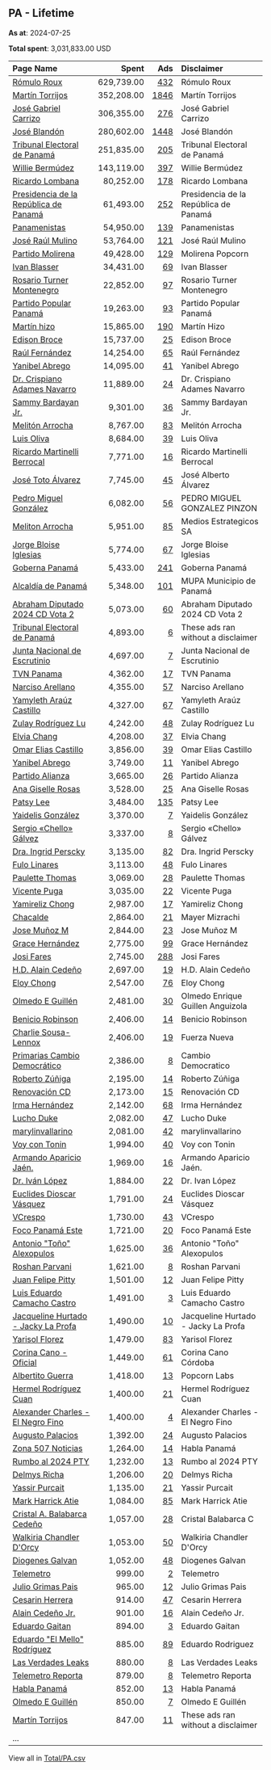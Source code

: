 ## PA - Lifetime
**As at**: 2024-07-25

**Total spent**: 3,031,833.00 USD

|Page Name|Spent|Ads|Disclaimer|
|:---|---:|---:|:---|
|[Rómulo Roux](https://www.facebook.com/1510566305893572)|629,739.00|[432](https://www.facebook.com/ads/library/?active_status=all&ad_type=political_and_issue_ads&country=PA&view_all_page_id=1510566305893572&search_type=page&media_type=all)|Rómulo Roux|
|[Martín Torrijos](https://www.facebook.com/1642445269316564)|352,208.00|[1846](https://www.facebook.com/ads/library/?active_status=all&ad_type=political_and_issue_ads&country=PA&view_all_page_id=1642445269316564&search_type=page&media_type=all)|Martín Torrijos|
|[José Gabriel Carrizo](https://www.facebook.com/215829799151318)|306,355.00|[276](https://www.facebook.com/ads/library/?active_status=all&ad_type=political_and_issue_ads&country=PA&view_all_page_id=215829799151318&search_type=page&media_type=all)|José Gabriel Carrizo|
|[José Blandón](https://www.facebook.com/261153657290417)|280,602.00|[1448](https://www.facebook.com/ads/library/?active_status=all&ad_type=political_and_issue_ads&country=PA&view_all_page_id=261153657290417&search_type=page&media_type=all)|José Blandón|
|[Tribunal Electoral de Panamá](https://www.facebook.com/247768972007283)|251,835.00|[205](https://www.facebook.com/ads/library/?active_status=all&ad_type=political_and_issue_ads&country=PA&view_all_page_id=247768972007283&search_type=page&media_type=all)|Tribunal Electoral de Panamá|
|[Willie Bermúdez](https://www.facebook.com/366779907095778)|143,119.00|[397](https://www.facebook.com/ads/library/?active_status=all&ad_type=political_and_issue_ads&country=PA&view_all_page_id=366779907095778&search_type=page&media_type=all)|Willie Bermúdez|
|[Ricardo Lombana](https://www.facebook.com/1642257822461433)|80,252.00|[178](https://www.facebook.com/ads/library/?active_status=all&ad_type=political_and_issue_ads&country=PA&view_all_page_id=1642257822461433&search_type=page&media_type=all)|Ricardo Lombana|
|[Presidencia de la República de Panamá](https://www.facebook.com/1488858818050617)|61,493.00|[252](https://www.facebook.com/ads/library/?active_status=all&ad_type=political_and_issue_ads&country=PA&view_all_page_id=1488858818050617&search_type=page&media_type=all)|Presidencia de la República de Panamá|
|[Panamenistas](https://www.facebook.com/1069728019776875)|54,950.00|[139](https://www.facebook.com/ads/library/?active_status=all&ad_type=political_and_issue_ads&country=PA&view_all_page_id=1069728019776875&search_type=page&media_type=all)|Panamenistas|
|[José Raúl Mulino](https://www.facebook.com/665831036888366)|53,764.00|[121](https://www.facebook.com/ads/library/?active_status=all&ad_type=political_and_issue_ads&country=PA&view_all_page_id=665831036888366&search_type=page&media_type=all)|José Raúl Mulino|
|[Partido Molirena](https://www.facebook.com/199280556611778)|49,428.00|[129](https://www.facebook.com/ads/library/?active_status=all&ad_type=political_and_issue_ads&country=PA&view_all_page_id=199280556611778&search_type=page&media_type=all)|Molirena Popcorn|
|[Ivan Blasser](https://www.facebook.com/115813231578913)|34,431.00|[69](https://www.facebook.com/ads/library/?active_status=all&ad_type=political_and_issue_ads&country=PA&view_all_page_id=115813231578913&search_type=page&media_type=all)|Ivan Blasser|
|[Rosario Turner Montenegro](https://www.facebook.com/1131228253629812)|22,852.00|[97](https://www.facebook.com/ads/library/?active_status=all&ad_type=political_and_issue_ads&country=PA&view_all_page_id=1131228253629812&search_type=page&media_type=all)|Rosario Turner Montenegro|
|[Partido Popular Panamá](https://www.facebook.com/516525551716773)|19,263.00|[93](https://www.facebook.com/ads/library/?active_status=all&ad_type=political_and_issue_ads&country=PA&view_all_page_id=516525551716773&search_type=page&media_type=all)|Partido Popular Panamá|
|[Martín hizo](https://www.facebook.com/218402068034076)|15,865.00|[190](https://www.facebook.com/ads/library/?active_status=all&ad_type=political_and_issue_ads&country=PA&view_all_page_id=218402068034076&search_type=page&media_type=all)|Martín Hizo|
|[Edison Broce](https://www.facebook.com/97442972241)|15,737.00|[25](https://www.facebook.com/ads/library/?active_status=all&ad_type=political_and_issue_ads&country=PA&view_all_page_id=97442972241&search_type=page&media_type=all)|Edison Broce|
|[Raúl Fernández](https://www.facebook.com/2561895727282741)|14,254.00|[65](https://www.facebook.com/ads/library/?active_status=all&ad_type=political_and_issue_ads&country=PA&view_all_page_id=2561895727282741&search_type=page&media_type=all)|Raúl Fernández|
|[Yanibel Abrego](https://www.facebook.com/106139135819036)|14,095.00|[41](https://www.facebook.com/ads/library/?active_status=all&ad_type=political_and_issue_ads&country=PA&view_all_page_id=106139135819036&search_type=page&media_type=all)|Yanibel Abrego|
|[Dr. Crispiano Adames Navarro](https://www.facebook.com/480018195750616)|11,889.00|[24](https://www.facebook.com/ads/library/?active_status=all&ad_type=political_and_issue_ads&country=PA&view_all_page_id=480018195750616&search_type=page&media_type=all)|Dr. Crispiano Adames Navarro|
|[Sammy Bardayan Jr.](https://www.facebook.com/2090460931229404)|9,301.00|[36](https://www.facebook.com/ads/library/?active_status=all&ad_type=political_and_issue_ads&country=PA&view_all_page_id=2090460931229404&search_type=page&media_type=all)|Sammy Bardayan Jr.|
|[Melitón Arrocha](https://www.facebook.com/200894286431598)|8,767.00|[83](https://www.facebook.com/ads/library/?active_status=all&ad_type=political_and_issue_ads&country=PA&view_all_page_id=200894286431598&search_type=page&media_type=all)|Melitón Arrocha|
|[Luis Oliva](https://www.facebook.com/115128583361596)|8,684.00|[39](https://www.facebook.com/ads/library/?active_status=all&ad_type=political_and_issue_ads&country=PA&view_all_page_id=115128583361596&search_type=page&media_type=all)|Luis Oliva|
|[Ricardo Martinelli Berrocal](https://www.facebook.com/105710565569353)|7,771.00|[16](https://www.facebook.com/ads/library/?active_status=all&ad_type=political_and_issue_ads&country=PA&view_all_page_id=105710565569353&search_type=page&media_type=all)|Ricardo Martinelli Berrocal|
|[José Toto Álvarez](https://www.facebook.com/254545497738983)|7,745.00|[45](https://www.facebook.com/ads/library/?active_status=all&ad_type=political_and_issue_ads&country=PA&view_all_page_id=254545497738983&search_type=page&media_type=all)|José Alberto Álvarez|
|[Pedro Miguel González](https://www.facebook.com/119053311120379)|6,082.00|[56](https://www.facebook.com/ads/library/?active_status=all&ad_type=political_and_issue_ads&country=PA&view_all_page_id=119053311120379&search_type=page&media_type=all)|PEDRO MIGUEL GONZALEZ PINZON|
|[Meliton Arrocha](https://www.facebook.com/103615842756513)|5,951.00|[85](https://www.facebook.com/ads/library/?active_status=all&ad_type=political_and_issue_ads&country=PA&view_all_page_id=103615842756513&search_type=page&media_type=all)|Medios Estrategicos SA|
|[Jorge Bloise Iglesias](https://www.facebook.com/107369221038869)|5,774.00|[67](https://www.facebook.com/ads/library/?active_status=all&ad_type=political_and_issue_ads&country=PA&view_all_page_id=107369221038869&search_type=page&media_type=all)|Jorge Bloise Iglesias|
|[Goberna Panamá](https://www.facebook.com/106775568769729)|5,433.00|[241](https://www.facebook.com/ads/library/?active_status=all&ad_type=political_and_issue_ads&country=PA&view_all_page_id=106775568769729&search_type=page&media_type=all)|Goberna Panamá|
|[Alcaldía de Panamá](https://www.facebook.com/103080712601202)|5,348.00|[101](https://www.facebook.com/ads/library/?active_status=all&ad_type=political_and_issue_ads&country=PA&view_all_page_id=103080712601202&search_type=page&media_type=all)|MUPA Municipio de Panamá|
|[Abraham Diputado 2024 CD Vota 2](https://www.facebook.com/432057264240220)|5,073.00|[60](https://www.facebook.com/ads/library/?active_status=all&ad_type=political_and_issue_ads&country=PA&view_all_page_id=432057264240220&search_type=page&media_type=all)|Abraham Diputado 2024 CD Vota 2|
|[Tribunal Electoral de Panamá](https://www.facebook.com/247768972007283)|4,893.00|[6](https://www.facebook.com/ads/library/?active_status=all&ad_type=political_and_issue_ads&country=PA&view_all_page_id=247768972007283&search_type=page&media_type=all)|These ads ran without a disclaimer|
|[Junta Nacional de Escrutinio](https://www.facebook.com/240573355807429)|4,697.00|[7](https://www.facebook.com/ads/library/?active_status=all&ad_type=political_and_issue_ads&country=PA&view_all_page_id=240573355807429&search_type=page&media_type=all)|Junta Nacional de Escrutinio|
|[TVN Panama](https://www.facebook.com/155489548837)|4,362.00|[17](https://www.facebook.com/ads/library/?active_status=all&ad_type=political_and_issue_ads&country=PA&view_all_page_id=155489548837&search_type=page&media_type=all)|TVN Panama|
|[Narciso Arellano](https://www.facebook.com/100849129731449)|4,355.00|[57](https://www.facebook.com/ads/library/?active_status=all&ad_type=political_and_issue_ads&country=PA&view_all_page_id=100849129731449&search_type=page&media_type=all)|Narciso Arellano|
|[Yamyleth Araúz Castillo](https://www.facebook.com/203770843491575)|4,327.00|[67](https://www.facebook.com/ads/library/?active_status=all&ad_type=political_and_issue_ads&country=PA&view_all_page_id=203770843491575&search_type=page&media_type=all)|Yamyleth Araúz Castillo|
|[Zulay Rodríguez Lu](https://www.facebook.com/510185359008748)|4,242.00|[48](https://www.facebook.com/ads/library/?active_status=all&ad_type=political_and_issue_ads&country=PA&view_all_page_id=510185359008748&search_type=page&media_type=all)|Zulay Rodríguez Lu|
|[Elvia Chang](https://www.facebook.com/1071018796409094)|4,208.00|[37](https://www.facebook.com/ads/library/?active_status=all&ad_type=political_and_issue_ads&country=PA&view_all_page_id=1071018796409094&search_type=page&media_type=all)|Elvia Chang|
|[Omar Elias Castillo](https://www.facebook.com/278937135300455)|3,856.00|[39](https://www.facebook.com/ads/library/?active_status=all&ad_type=political_and_issue_ads&country=PA&view_all_page_id=278937135300455&search_type=page&media_type=all)|Omar Elias Castillo|
|[Yanibel Abrego](https://www.facebook.com/106139135819036)|3,749.00|[11](https://www.facebook.com/ads/library/?active_status=all&ad_type=political_and_issue_ads&country=PA&view_all_page_id=106139135819036&search_type=page&media_type=all)|Yanibel Abrego|
|[Partido Alianza](https://www.facebook.com/327804570952589)|3,665.00|[26](https://www.facebook.com/ads/library/?active_status=all&ad_type=political_and_issue_ads&country=PA&view_all_page_id=327804570952589&search_type=page&media_type=all)|Partido Alianza|
|[Ana Giselle Rosas](https://www.facebook.com/2169842079936104)|3,528.00|[25](https://www.facebook.com/ads/library/?active_status=all&ad_type=political_and_issue_ads&country=PA&view_all_page_id=2169842079936104&search_type=page&media_type=all)|Ana Giselle Rosas|
|[Patsy Lee](https://www.facebook.com/158802213975447)|3,484.00|[135](https://www.facebook.com/ads/library/?active_status=all&ad_type=political_and_issue_ads&country=PA&view_all_page_id=158802213975447&search_type=page&media_type=all)|Patsy Lee|
|[Yaidelis González](https://www.facebook.com/119224114523749)|3,370.00|[7](https://www.facebook.com/ads/library/?active_status=all&ad_type=political_and_issue_ads&country=PA&view_all_page_id=119224114523749&search_type=page&media_type=all)|Yaidelis González|
|[Sergio «Chello» Gálvez](https://www.facebook.com/167717786419425)|3,337.00|[8](https://www.facebook.com/ads/library/?active_status=all&ad_type=political_and_issue_ads&country=PA&view_all_page_id=167717786419425&search_type=page&media_type=all)|Sergio «Chello» Gálvez|
|[Dra. Ingrid Perscky](https://www.facebook.com/181583489123733)|3,135.00|[82](https://www.facebook.com/ads/library/?active_status=all&ad_type=political_and_issue_ads&country=PA&view_all_page_id=181583489123733&search_type=page&media_type=all)|Dra. Ingrid Perscky|
|[Fulo Linares](https://www.facebook.com/105651899187951)|3,113.00|[48](https://www.facebook.com/ads/library/?active_status=all&ad_type=political_and_issue_ads&country=PA&view_all_page_id=105651899187951&search_type=page&media_type=all)|Fulo Linares|
|[Paulette Thomas](https://www.facebook.com/579855815731539)|3,069.00|[28](https://www.facebook.com/ads/library/?active_status=all&ad_type=political_and_issue_ads&country=PA&view_all_page_id=579855815731539&search_type=page&media_type=all)|Paulette Thomas|
|[Vicente Puga](https://www.facebook.com/298412516686962)|3,035.00|[22](https://www.facebook.com/ads/library/?active_status=all&ad_type=political_and_issue_ads&country=PA&view_all_page_id=298412516686962&search_type=page&media_type=all)|Vicente Puga|
|[Yamireliz Chong](https://www.facebook.com/341570932566742)|2,987.00|[17](https://www.facebook.com/ads/library/?active_status=all&ad_type=political_and_issue_ads&country=PA&view_all_page_id=341570932566742&search_type=page&media_type=all)|Yamireliz Chong|
|[Chacalde](https://www.facebook.com/237058379481755)|2,864.00|[21](https://www.facebook.com/ads/library/?active_status=all&ad_type=political_and_issue_ads&country=PA&view_all_page_id=237058379481755&search_type=page&media_type=all)|Mayer Mizrachi|
|[Jose Muñoz M](https://www.facebook.com/208909372295004)|2,844.00|[23](https://www.facebook.com/ads/library/?active_status=all&ad_type=political_and_issue_ads&country=PA&view_all_page_id=208909372295004&search_type=page&media_type=all)|Jose Muñoz M|
|[Grace Hernández](https://www.facebook.com/113076871724075)|2,775.00|[99](https://www.facebook.com/ads/library/?active_status=all&ad_type=political_and_issue_ads&country=PA&view_all_page_id=113076871724075&search_type=page&media_type=all)|Grace Hernández|
|[Josi Fares](https://www.facebook.com/221250511073903)|2,745.00|[288](https://www.facebook.com/ads/library/?active_status=all&ad_type=political_and_issue_ads&country=PA&view_all_page_id=221250511073903&search_type=page&media_type=all)|Josi Fares|
|[H.D. Alain Cedeño](https://www.facebook.com/215684879126273)|2,697.00|[19](https://www.facebook.com/ads/library/?active_status=all&ad_type=political_and_issue_ads&country=PA&view_all_page_id=215684879126273&search_type=page&media_type=all)|H.D. Alain Cedeño|
|[Eloy Chong](https://www.facebook.com/243961912133741)|2,547.00|[76](https://www.facebook.com/ads/library/?active_status=all&ad_type=political_and_issue_ads&country=PA&view_all_page_id=243961912133741&search_type=page&media_type=all)|Eloy Chong|
|[Olmedo E Guillén](https://www.facebook.com/114166553658738)|2,481.00|[30](https://www.facebook.com/ads/library/?active_status=all&ad_type=political_and_issue_ads&country=PA&view_all_page_id=114166553658738&search_type=page&media_type=all)|Olmedo Enrique Guillen Anguizola|
|[Benicio Robinson](https://www.facebook.com/380134485382790)|2,406.00|[14](https://www.facebook.com/ads/library/?active_status=all&ad_type=political_and_issue_ads&country=PA&view_all_page_id=380134485382790&search_type=page&media_type=all)|Benicio Robinson|
|[Charlie Sousa-Lennox](https://www.facebook.com/259520623908225)|2,406.00|[19](https://www.facebook.com/ads/library/?active_status=all&ad_type=political_and_issue_ads&country=PA&view_all_page_id=259520623908225&search_type=page&media_type=all)|Fuerza Nueva|
|[Primarias Cambio Democrático](https://www.facebook.com/106905399091487)|2,386.00|[8](https://www.facebook.com/ads/library/?active_status=all&ad_type=political_and_issue_ads&country=PA&view_all_page_id=106905399091487&search_type=page&media_type=all)|Cambio Democratico|
|[Roberto Zúñiga](https://www.facebook.com/114068304645778)|2,195.00|[14](https://www.facebook.com/ads/library/?active_status=all&ad_type=political_and_issue_ads&country=PA&view_all_page_id=114068304645778&search_type=page&media_type=all)|Roberto Zúñiga|
|[Renovación CD](https://www.facebook.com/1593516487557378)|2,173.00|[15](https://www.facebook.com/ads/library/?active_status=all&ad_type=political_and_issue_ads&country=PA&view_all_page_id=1593516487557378&search_type=page&media_type=all)|Renovación CD|
|[Irma Hernández](https://www.facebook.com/580346199307023)|2,142.00|[68](https://www.facebook.com/ads/library/?active_status=all&ad_type=political_and_issue_ads&country=PA&view_all_page_id=580346199307023&search_type=page&media_type=all)|Irma Hernández|
|[Lucho Duke](https://www.facebook.com/131647746702002)|2,082.00|[47](https://www.facebook.com/ads/library/?active_status=all&ad_type=political_and_issue_ads&country=PA&view_all_page_id=131647746702002&search_type=page&media_type=all)|Lucho Duke|
|[marylinvallarino](https://www.facebook.com/108071708175574)|2,081.00|[42](https://www.facebook.com/ads/library/?active_status=all&ad_type=political_and_issue_ads&country=PA&view_all_page_id=108071708175574&search_type=page&media_type=all)|marylinvallarino|
|[Voy con Tonin](https://www.facebook.com/213524865184810)|1,994.00|[40](https://www.facebook.com/ads/library/?active_status=all&ad_type=political_and_issue_ads&country=PA&view_all_page_id=213524865184810&search_type=page&media_type=all)|Voy con Tonin|
|[Armando Aparicio Jaén.](https://www.facebook.com/369061280265908)|1,969.00|[16](https://www.facebook.com/ads/library/?active_status=all&ad_type=political_and_issue_ads&country=PA&view_all_page_id=369061280265908&search_type=page&media_type=all)|Armando Aparicio Jaén.|
|[Dr. Iván López](https://www.facebook.com/292726220584943)|1,884.00|[22](https://www.facebook.com/ads/library/?active_status=all&ad_type=political_and_issue_ads&country=PA&view_all_page_id=292726220584943&search_type=page&media_type=all)|Dr. Ivan López|
|[Euclides Dioscar Vásquez](https://www.facebook.com/165299006668139)|1,791.00|[24](https://www.facebook.com/ads/library/?active_status=all&ad_type=political_and_issue_ads&country=PA&view_all_page_id=165299006668139&search_type=page&media_type=all)|Euclides Dioscar Vásquez|
|[VCrespo](https://www.facebook.com/480707862339048)|1,730.00|[43](https://www.facebook.com/ads/library/?active_status=all&ad_type=political_and_issue_ads&country=PA&view_all_page_id=480707862339048&search_type=page&media_type=all)|VCrespo|
|[Foco Panamá Este](https://www.facebook.com/149394034918774)|1,721.00|[20](https://www.facebook.com/ads/library/?active_status=all&ad_type=political_and_issue_ads&country=PA&view_all_page_id=149394034918774&search_type=page&media_type=all)|Foco Panamá Este|
|[Antonio "Toño" Alexopulos](https://www.facebook.com/176560672216637)|1,625.00|[36](https://www.facebook.com/ads/library/?active_status=all&ad_type=political_and_issue_ads&country=PA&view_all_page_id=176560672216637&search_type=page&media_type=all)|Antonio "Toño" Alexopulos|
|[Roshan Parvani](https://www.facebook.com/119142784524763)|1,621.00|[8](https://www.facebook.com/ads/library/?active_status=all&ad_type=political_and_issue_ads&country=PA&view_all_page_id=119142784524763&search_type=page&media_type=all)|Roshan Parvani|
|[Juan Felipe Pitty](https://www.facebook.com/115438318192314)|1,501.00|[12](https://www.facebook.com/ads/library/?active_status=all&ad_type=political_and_issue_ads&country=PA&view_all_page_id=115438318192314&search_type=page&media_type=all)|Juan Felipe Pitty|
|[Luis Eduardo Camacho Castro](https://www.facebook.com/1287808041330441)|1,491.00|[3](https://www.facebook.com/ads/library/?active_status=all&ad_type=political_and_issue_ads&country=PA&view_all_page_id=1287808041330441&search_type=page&media_type=all)|Luis Eduardo Camacho Castro|
|[Jacqueline Hurtado - Jacky La Profa](https://www.facebook.com/513292929185512)|1,490.00|[10](https://www.facebook.com/ads/library/?active_status=all&ad_type=political_and_issue_ads&country=PA&view_all_page_id=513292929185512&search_type=page&media_type=all)|Jacqueline Hurtado - Jacky La Profa|
|[Yarisol Florez](https://www.facebook.com/107464780940094)|1,479.00|[83](https://www.facebook.com/ads/library/?active_status=all&ad_type=political_and_issue_ads&country=PA&view_all_page_id=107464780940094&search_type=page&media_type=all)|Yarisol Florez|
|[Corina Cano - Oficial](https://www.facebook.com/424099651695261)|1,449.00|[61](https://www.facebook.com/ads/library/?active_status=all&ad_type=political_and_issue_ads&country=PA&view_all_page_id=424099651695261&search_type=page&media_type=all)|Corina Cano Córdoba|
|[Albertito Guerra](https://www.facebook.com/103662909368167)|1,418.00|[13](https://www.facebook.com/ads/library/?active_status=all&ad_type=political_and_issue_ads&country=PA&view_all_page_id=103662909368167&search_type=page&media_type=all)|Popcorn Labs|
|[Hermel Rodríguez Cuan](https://www.facebook.com/281606595620469)|1,400.00|[21](https://www.facebook.com/ads/library/?active_status=all&ad_type=political_and_issue_ads&country=PA&view_all_page_id=281606595620469&search_type=page&media_type=all)|Hermel Rodríguez Cuan|
|[Alexander Charles - El Negro Fino](https://www.facebook.com/225235790667371)|1,400.00|[4](https://www.facebook.com/ads/library/?active_status=all&ad_type=political_and_issue_ads&country=PA&view_all_page_id=225235790667371&search_type=page&media_type=all)|Alexander Charles - El Negro Fino|
|[Augusto Palacios](https://www.facebook.com/248559525006493)|1,392.00|[24](https://www.facebook.com/ads/library/?active_status=all&ad_type=political_and_issue_ads&country=PA&view_all_page_id=248559525006493&search_type=page&media_type=all)|Augusto Palacios|
|[Zona 507 Noticias](https://www.facebook.com/253408604513523)|1,264.00|[14](https://www.facebook.com/ads/library/?active_status=all&ad_type=political_and_issue_ads&country=PA&view_all_page_id=253408604513523&search_type=page&media_type=all)|Habla Panamá|
|[Rumbo al 2024 PTY](https://www.facebook.com/108693458921199)|1,232.00|[13](https://www.facebook.com/ads/library/?active_status=all&ad_type=political_and_issue_ads&country=PA&view_all_page_id=108693458921199&search_type=page&media_type=all)|Rumbo al 2024 PTY|
|[Delmys Richa](https://www.facebook.com/191506987389487)|1,206.00|[20](https://www.facebook.com/ads/library/?active_status=all&ad_type=political_and_issue_ads&country=PA&view_all_page_id=191506987389487&search_type=page&media_type=all)|Delmys Richa|
|[Yassir Purcait](https://www.facebook.com/122601554486299)|1,135.00|[21](https://www.facebook.com/ads/library/?active_status=all&ad_type=political_and_issue_ads&country=PA&view_all_page_id=122601554486299&search_type=page&media_type=all)|Yassir Purcait|
|[Mark Harrick Atie](https://www.facebook.com/1108613889197914)|1,084.00|[85](https://www.facebook.com/ads/library/?active_status=all&ad_type=political_and_issue_ads&country=PA&view_all_page_id=1108613889197914&search_type=page&media_type=all)|Mark Harrick Atie|
|[Cristal A. Balabarca Cedeño](https://www.facebook.com/274664735721272)|1,057.00|[28](https://www.facebook.com/ads/library/?active_status=all&ad_type=political_and_issue_ads&country=PA&view_all_page_id=274664735721272&search_type=page&media_type=all)|Cristal Balabarca C|
|[Walkiria Chandler D'Orcy](https://www.facebook.com/136065687266569)|1,053.00|[50](https://www.facebook.com/ads/library/?active_status=all&ad_type=political_and_issue_ads&country=PA&view_all_page_id=136065687266569&search_type=page&media_type=all)|Walkiria Chandler D'Orcy|
|[Diogenes Galvan](https://www.facebook.com/800971800244075)|1,052.00|[48](https://www.facebook.com/ads/library/?active_status=all&ad_type=political_and_issue_ads&country=PA&view_all_page_id=800971800244075&search_type=page&media_type=all)|Diogenes Galvan|
|[Telemetro](https://www.facebook.com/95990486017)|999.00|[2](https://www.facebook.com/ads/library/?active_status=all&ad_type=political_and_issue_ads&country=PA&view_all_page_id=95990486017&search_type=page&media_type=all)|Telemetro|
|[Julio Grimas Pais](https://www.facebook.com/218746601325503)|965.00|[12](https://www.facebook.com/ads/library/?active_status=all&ad_type=political_and_issue_ads&country=PA&view_all_page_id=218746601325503&search_type=page&media_type=all)|Julio Grimas Pais|
|[Cesarin Herrera](https://www.facebook.com/302164972973867)|914.00|[47](https://www.facebook.com/ads/library/?active_status=all&ad_type=political_and_issue_ads&country=PA&view_all_page_id=302164972973867&search_type=page&media_type=all)|Cesarin Herrera|
|[Alain Cedeño Jr.](https://www.facebook.com/103004812809979)|901.00|[16](https://www.facebook.com/ads/library/?active_status=all&ad_type=political_and_issue_ads&country=PA&view_all_page_id=103004812809979&search_type=page&media_type=all)|Alain Cedeño Jr.|
|[Eduardo Gaitan](https://www.facebook.com/515253108681340)|894.00|[3](https://www.facebook.com/ads/library/?active_status=all&ad_type=political_and_issue_ads&country=PA&view_all_page_id=515253108681340&search_type=page&media_type=all)|Eduardo Gaitan|
|[Eduardo "El Mello" Rodríguez](https://www.facebook.com/243963198794692)|885.00|[89](https://www.facebook.com/ads/library/?active_status=all&ad_type=political_and_issue_ads&country=PA&view_all_page_id=243963198794692&search_type=page&media_type=all)|Eduardo Rodriguez|
|[Las Verdades Leaks](https://www.facebook.com/105598768231909)|880.00|[8](https://www.facebook.com/ads/library/?active_status=all&ad_type=political_and_issue_ads&country=PA&view_all_page_id=105598768231909&search_type=page&media_type=all)|Las Verdades Leaks|
|[Telemetro Reporta](https://www.facebook.com/2000802053480782)|879.00|[8](https://www.facebook.com/ads/library/?active_status=all&ad_type=political_and_issue_ads&country=PA&view_all_page_id=2000802053480782&search_type=page&media_type=all)|Telemetro Reporta|
|[Habla Panamá](https://www.facebook.com/205635865967591)|852.00|[13](https://www.facebook.com/ads/library/?active_status=all&ad_type=political_and_issue_ads&country=PA&view_all_page_id=205635865967591&search_type=page&media_type=all)|Habla Panamá|
|[Olmedo E Guillén](https://www.facebook.com/114166553658738)|850.00|[7](https://www.facebook.com/ads/library/?active_status=all&ad_type=political_and_issue_ads&country=PA&view_all_page_id=114166553658738&search_type=page&media_type=all)|Olmedo E Guillén|
|[Martín Torrijos](https://www.facebook.com/1642445269316564)|847.00|[11](https://www.facebook.com/ads/library/?active_status=all&ad_type=political_and_issue_ads&country=PA&view_all_page_id=1642445269316564&search_type=page&media_type=all)|These ads ran without a disclaimer|
|...||||

View all in [Total/PA.csv](../../MetaData/Total/PA.csv)
